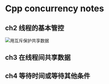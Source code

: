 # Cpp concurrency notes

## ch2 线程的基本管控
![用互斥保护共享数据](./ch3_在线程间共享数据/ch3%20用互斥保护共享数据.png)

## ch3 在线程间共享数据

## ch4 等待时间或等待其他条件

